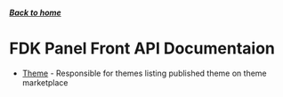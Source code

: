 ##### [Back to home](../../README.md)

# FDK Panel Front API Documentaion


* [Theme](THEME.md) - Responsible for themes listing published theme on theme marketplace 

